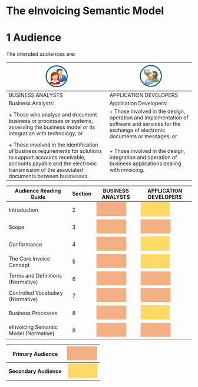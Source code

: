 # The eInvoicing Semantic Model

# 1 Audience
The intended audiences are:
 
|![BusinessAnalyst-Logo](images/Businessanalyst.png)  |   ![ApplicationDeveloper-Logo](images/Applicationdeveloper.png)|
| ---| ---|
|BUSINESS ANALYSTS |APPLICATION DEVELOPERS|
|Business Analysts: | Application Developers: |
|+ Those who analyse and document business or processes or systems, assessing the business model or its integration with technology; or |+ Those involved in the design, operation and implementation of software and services for the exchange of electronic documents or messages; or | + Those involved in the identification of business requirements for solutions to support accounts receivable, accounts payable and the electronic transmission of the associated documents between businesses. |
|+ Those involved in the identification of business requirements for solutions to support accounts receivable, accounts payable and the electronic transmission of the associated documents between businesses. |+ Those involved in the design, integration and operation of business applications dealing with invoicing. |

Audience Reading Guide | Section | BUSINESS ANALYSTS| APPLICATION DEVELOPERS
---|---|---|---
Introduction | 2| ![orange_Logo](images/orange.png)  | ![yellow_logo](images/yellow.png)  
Scope| 3|![orange_Logo](images/orange.png) |![orange_Logo](images/orange.png)
Conformance | 4 | ![orange_Logo](images/orange.png)  | ![yellow_logo](images/yellow.png)  
The Core Invoice Concept | 5 | ![orange_Logo](images/orange.png) | ![yellow_logo](images/yellow.png)  
Terms and Definitions (Normative) | 6 | ![orange_Logo](images/orange.png) | ![orange_Logo](images/orange.png) 
Controlled Vocabulary (Normative)  | 7 | ![orange_Logo](images/orange.png) | ![orange_Logo](images/orange.png) 
Business Processes | 8 | ![orange_Logo](images/orange.png) | ![yellow_logo](images/yellow.png)
eInvoicing Semantic Model (Normative) | 9 | ![orange_Logo](images/orange.png)  | ![orange_Logo](images/orange.png) 


Primary Audience | ![orange_Logo](images/orange.png) 
---|---
**Secondary Audience** |  ![yellow_logo](images/yellow.png) 
